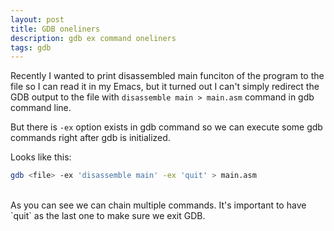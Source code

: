 ```yaml
---
layout: post
title: GDB oneliners
description: gdb ex command oneliners
tags: gdb
---
```


Recently I wanted to print disassembled main funciton of the program to the file
so I can read it in my Emacs, but it turned out I can't simply redirect the GDB output
to the file with `disassemble main > main.asm` command in gdb command line.

But there is `-ex` option exists in gdb command so we can execute some gdb commands
right after gdb is initialized.

Looks like this:

```bash
gdb <file> -ex 'disassemble main' -ex 'quit' > main.asm
```
<br/>
As you can see we can chain multiple commands. It's important to have `quit` as the last one
to make sure we exit GDB.
